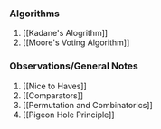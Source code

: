 ### Algorithms

1. [[Kadane's Alogrithm]]
2. [[Moore's Voting Algorithm]]

### Observations/General Notes

1. [[Nice to Haves]]
2. [[Comparators]]
3. [[Permutation and Combinatorics]]
4. [[Pigeon Hole Principle]]
